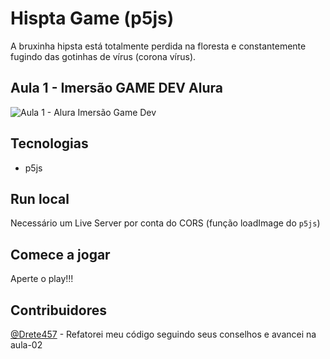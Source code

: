 # Hispta Game (p5js)

A bruxinha hipsta está totalmente perdida na floresta e constantemente fugindo das gotinhas de vírus (corona vírus).

## Aula 1 - Imersão GAME DEV Alura

![Aula 1 - Alura Imersão Game Dev](https://raw.githubusercontent.com/laisfrigerio/js-hipsta-game/master/screenshots/first-class.gif)

## Tecnologias

- p5js

## Run local

Necessário um Live Server por conta do CORS (função loadImage do `p5js`)

## Comece a jogar

Aperte o play!!!

## Contribuidores

[@Drete457](https://github.com/Drete457/) - Refatorei meu código seguindo seus conselhos e avancei na aula-02